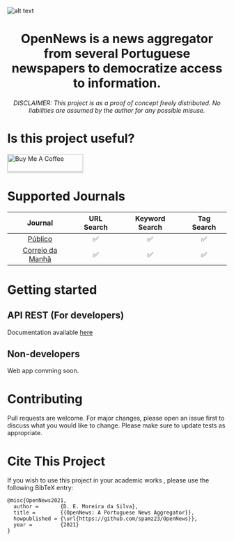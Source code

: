 ![alt text](https://github.com/spamz23/OpenNews/blob/master/assets/cover.png?raw=true)

<h1 align="center">OpenNews is a news aggregator from several Portuguese newspapers to democratize access to information.</h1>
<h6 align="center">DISCLAIMER: This project is as a proof of concept freely distributed. No liabilities are assumed by the author for any possible misuse.</h1>

# Is this project useful?
<a href="https://www.buymeacoffee.com/diogosilva" target="_blank"><img src="https://www.buymeacoffee.com/assets/img/custom_images/orange_img.png" alt="Buy Me A Coffee" style="height: 41px !important;width: 174px !important;box-shadow: 0px 3px 2px 0px rgba(190, 190, 190, 0.5) !important;-webkit-box-shadow: 0px 3px 2px 0px rgba(190, 190, 190, 0.5) !important;" ></a>


# Supported Journals

|                   Journal                    |     URL Search     |   Keyword Search   |    Tag Search      |
| :------------------------------------------: | :----------------: | :----------------: | :----------------: |
|      [Público](https://www.publico.pt/)      | :white_check_mark: | :white_check_mark: | :white_check_mark: |
| [Correio da Manhã](https://www.cmjornal.pt/) | :white_check_mark: | :white_check_mark: | :white_check_mark: |


# Getting started
## API REST (For developers)
Documentation available [here](http://api.onews.dsilva.dev)

## Non-developers
Web app comming soon.

# Contributing

Pull requests are welcome. For major changes, please open an issue first to discuss what you would like to change. Please make sure to update tests as appropriate.

# Cite This Project
If you wish to use this project in your academic works , please use the following BibTeX entry:
```
@misc{OpenNews2021,
  author =       {D. E. Moreira da Silva},
  title =        {{OpenNews: A Portuguese News Aggregator}},
  howpublished = {\url{https://github.com/spamz23/OpenNews}},
  year =         {2021}
}
```
